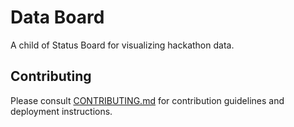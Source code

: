 # Data Board

A child of Status Board for visualizing hackathon data.


## Contributing

Please consult [CONTRIBUTING.md](./CONTRIBUTING.md) for contribution guidelines and deployment
instructions.

